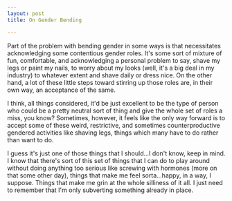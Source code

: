 ```yaml
---
layout: post
title: On Gender Bending

---
```


Part of the problem with bending gender in some ways is that necessitates acknowledging some contentious gender roles.  It's some sort of mixture of fun, comfortable, and acknowledging a personal problem to say, shave my legs or paint my nails, to worry about my looks (well, it's a big deal in my industry) to whatever extent and shave daily or dress nice.  On the other hand, a lot of these little steps toward stirring up those roles are, in their own way, an acceptance of the same.  

I think, all things considered, it'd be just excellent to be the type of person who could be a pretty neutral sort of thing and give the whole set of roles a miss, you know? Sometimes, however, it feels like the only way forward is to accept some of these weird, restrictive, and sometimes counterproductive gendered activities like shaving legs, things which many have to do rather than want to do.

I guess it's just one of those things that I should...I don't know, keep in mind.  I know that there's sort of this set of things that I can do to play around without doing anything too serious like screwing with hormones (more on that some other day), things that make me feel sorta...happy, in a way, I suppose.  Things that make me grin at the whole silliness of it all.  I just need to remember that I'm only subverting something already in place.
